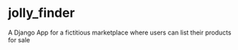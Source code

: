 # jolly_finder

A Django App for a fictitious marketplace where users can list their products for sale
